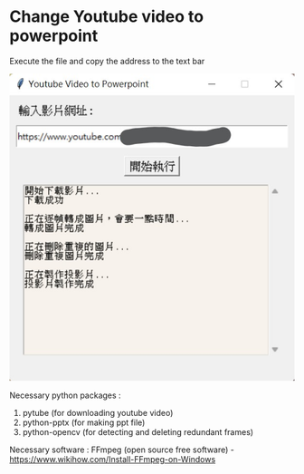 # Change Youtube video to powerpoint

Execute the file and copy the address to the text bar

![Example](exp.jpg)

Necessary python packages :

1. pytube (for downloading youtube video)
2. python-pptx (for making ppt file)
3. python-opencv (for detecting and deleting redundant frames)

Necessary software :
FFmpeg (open source free software) - https://www.wikihow.com/Install-FFmpeg-on-Windows
